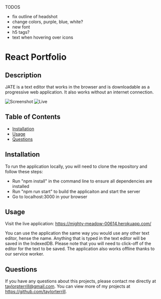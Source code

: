 TODOS
- fix outline of headshot
- change colors, purple, blue, white?
- new font
- h5 tags?
- text when hovering over icons

# React Portfolio

## Description
JATE is a text editor that works in the browser and is downloadable as a progressive web application. It also works without an internet connection.

![Screenshot](/assets/Screenshot%202022-11-03%20184142.png)
![Live](https://mighty-meadow-00614.herokuapp.com/)

## Table of Contents
* [Installation](#installation)
* [Usage](#usage) 
* [Questions](#questions)

## Installation
To run the application locally, you will need to clone the repository and follow these steps:
- Run "npm install" in the command line to ensure all dependencies are installed
- Run "npm run start" to build the applicaiton and start the server
- Go to localhost:3000 in your browser

## Usage
Visit the live application: https://mighty-meadow-00614.herokuapp.com/

You can use the application the same way you would use any other text editor, hense the name.
Anything that is typed in the text editor will be saved in the IndexedDB. Please note that you will need to click-off of the editor for the text to be saved.
The application also works offline thanks to our service worker.

## Questions
If you have any questions about this projects, please contact me directly at taylorpterrill@gmail.com. You can view more of my projects at https://github.com/taylorterrill.